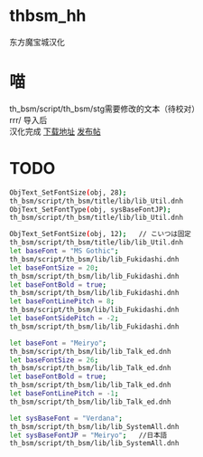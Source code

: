 # thbsm_hh
东方魔宝城汉化
# 喵
th_bsm/script/th_bsm/stg需要修改的文本（待校对）<br>
rrr/ 导入后<br>
汉化完成
<a href="https://pan.baidu.com/s/1gfdxu99" target="_blank">下载地址</a>
<a href="https://tieba.baidu.com/p/5016924037" target="_blank">发布帖</a>
# TODO
```bash
ObjText_SetFontSize(obj, 28);
th_bsm/script/th_bsm/title/lib/lib_Util.dnh
ObjText_SetFontType(obj, sysBaseFontJP);
th_bsm/script/th_bsm/title/lib/lib_Util.dnh

ObjText_SetFontSize(obj, 12);	// こいつは固定
th_bsm/script/th_bsm/title/lib/lib_Util.dnh
let baseFont = "MS Gothic";
th_bsm/script/th_bsm/lib/lib_Fukidashi.dnh
let baseFontSize = 20;
th_bsm/script/th_bsm/lib/lib_Fukidashi.dnh
let baseFontBold = true;
th_bsm/script/th_bsm/lib/lib_Fukidashi.dnh
let baseFontLinePitch = 8;
th_bsm/script/th_bsm/lib/lib_Fukidashi.dnh
let baseFontSidePitch = -2;
th_bsm/script/th_bsm/lib/lib_Fukidashi.dnh

let baseFont = "Meiryo";
th_bsm/script/th_bsm/lib/lib_Talk_ed.dnh
let baseFontSize = 26;
th_bsm/script/th_bsm/lib/lib_Talk_ed.dnh
let baseFontBold = true;
th_bsm/script/th_bsm/lib/lib_Talk_ed.dnh
let baseFontLinePitch = -1;
th_bsm/script/th_bsm/lib/lib_Talk_ed.dnh

let sysBaseFont = "Verdana";
th_bsm/script/th_bsm/lib/lib_SystemAll.dnh
let sysBaseFontJP = "Meiryo";	//日本語
th_bsm/script/th_bsm/lib/lib_SystemAll.dnh
```
